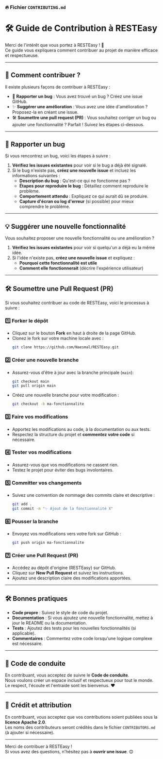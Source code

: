 
### 🔥 **Fichier `CONTRIBUTING.md`**

# 🛠️ Guide de Contribution à RESTEasy

Merci de l'intérêt que vous portez à RESTEasy ! 🎉  
Ce guide vous expliquera comment contribuer au projet de manière efficace et respectueuse.

---

## 📢 **Comment contribuer ?**

Il existe plusieurs façons de contribuer à RESTEasy :
- 📘 **Rapporter un bug** : Vous avez trouvé un bug ? Créez une issue GitHub. 
- ✨ **Suggérer une amélioration** : Vous avez une idée d'amélioration ? Proposez-la en créant une issue. 
- 🛠️ **Soumettre une pull request (PR)** : Vous souhaitez corriger un bug ou ajouter une fonctionnalité ? Parfait ! Suivez les étapes ci-dessous.  

---

## 🐛 **Rapporter un bug**

Si vous rencontrez un bug, voici les étapes à suivre :  
1. **Vérifiez les issues existantes** pour voir si le bug a déjà été signalé.  
2. Si le bug n'existe pas, **créez une nouvelle issue** et incluez les informations suivantes :  
   - **Description du bug** : Qu'est-ce qui ne fonctionne pas ?  
   - **Étapes pour reproduire le bug** : Détaillez comment reproduire le problème.  
   - **Comportement attendu** : Expliquez ce qui aurait dû se produire.  
   - **Capture d'écran ou log d'erreur** (si possible) pour mieux comprendre le problème.  

---

## 💡 **Suggérer une nouvelle fonctionnalité**

Vous souhaitez proposer une nouvelle fonctionnalité ou une amélioration ?  
1. **Vérifiez les issues existantes** pour voir si quelqu'un a déjà eu la même idée.  
2. Si l'idée n'existe pas, **créez une nouvelle issue** et expliquez :  
   - **Pourquoi cette fonctionnalité est utile**  
   - **Comment elle fonctionnerait** (décrire l'expérience utilisateur)  

---

## 🛠️ **Soumettre une Pull Request (PR)**

Si vous souhaitez contribuer au code de RESTEasy, voici le processus à suivre :  

### 1️⃣ **Forker le dépôt**
- Cliquez sur le bouton **Fork** en haut à droite de la page GitHub.  
- Clonez le fork sur votre machine locale avec :  
  ```bash
  git clone https://github.com/Naesmal/RESTEasy.git
  ```

### 2️⃣ **Créer une nouvelle branche**
- Assurez-vous d'être à jour avec la branche principale (`main`):
  ```bash
  git checkout main
  git pull origin main
  ```

- Créez une nouvelle branche pour votre modification :  
  ```bash
  git checkout -b ma-fonctionnalite
  ```

### 3️⃣ **Faire vos modifications**
- Apportez les modifications au code, à la documentation ou aux tests.  
- Respectez la structure du projet et **commentez votre code** si nécessaire.  

### 4️⃣ **Tester vos modifications**
- Assurez-vous que vos modifications ne cassent rien.  
- Testez le projet pour éviter des bugs involontaires.  

### 5️⃣ **Committer vos changements**
- Suivez une convention de nommage des commits claire et descriptive :  
  ```bash
  git add .
  git commit -m "✨ Ajout de la fonctionnalité X"
  ```

### 6️⃣ **Pousser la branche**
- Envoyez vos modifications vers votre fork sur GitHub :  
  ```bash
  git push origin ma-fonctionnalite
  ```

### 7️⃣ **Créer une Pull Request (PR)**
- Accédez au dépôt d'origine (RESTEasy) sur GitHub.  
- Cliquez sur **New Pull Request** et suivez les instructions.  
- Ajoutez une description claire des modifications apportées.  

---

## 🛠️ **Bonnes pratiques**

- **Code propre** : Suivez le style de code du projet.  
- **Documentation** : Si vous ajoutez une nouvelle fonctionnalité, mettez à jour le README ou la documentation.  
- **Tests** : Ajoutez des tests pour les nouvelles fonctionnalités (si applicable).  
- **Commentaires** : Commentez votre code lorsqu'une logique complexe est nécessaire.  

---

## 📢 **Code de conduite**

En contribuant, vous acceptez de suivre le **Code de conduite**.  
Nous voulons créer un espace inclusif et respectueux pour tout le monde.  
Le respect, l'écoute et l'entraide sont les bienvenus. ❤️  

---

## 📄 **Crédit et attribution**

En contribuant, vous acceptez que vos contributions soient publiées sous la **licence Apache 2.0**.  
Les noms des contributeurs seront crédités dans le fichier `CONTRIBUTORS.md` (à ajouter si nécessaire).  

---

Merci de contribuer à RESTEasy !  
Si vous avez des questions, n'hésitez pas à **ouvrir une issue**. 😊
```
